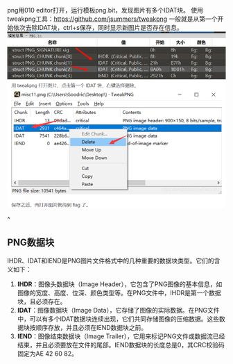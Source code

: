 png用010 editor打开，运行模板png.bit，发现图片有多个IDAT块。
使用tweakpng工具：<https://github.com/jsummers/tweakpng> 
一般就是从第一个开始依次去除IDAT块，ctrl+s保存，同时显示新图片是否存在信息。
![](.topwrite/assets/image_1732106649668.png)
![](.topwrite/assets/image_1732106424579.png)


^
## **PNG数据块**
IHDR、IDAT和IEND是PNG图片文件格式中的几种重要的数据块类型。它们的含义如下：
1. **IHDR**：图像头数据块（Image Header），它包含了PNG图像的基本信息，如图像的宽度、高度、位深、颜色类型等。在PNG文件中，IHDR是第一个数据块，且必须存在。
2. **IDAT**：图像数据块（Image Data），它存储了图像的实际数据。在PNG文件中，可以有多个IDAT数据块连续出现，它们共同存储图像的压缩数据。这些数据块按顺序存放，并且必须在IEND数据块之前。
3. **IEND**：图像结束数据块（Image Trailer），它用来标记PNG文件或数据流已经结束，并且必须要放在文件的尾部。IEND数据块的长度总是0，其CRC校验码固定为AE 42 60 82。

